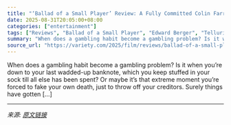 ```yaml
---
title: "‘Ballad of a Small Player’ Review: A Fully Committed Colin Farrell Bets the House in a Too-Flashy Portrait of Addiction"
date: 2025-08-31T20:05:00+08:00
categories: ["entertainment"]
tags: ["Reviews", "Ballad of a Small Player", "Edward Berger", "Telluride Film Festival", "Toronto Film Festival"]
summary: "When does a gambling habit become a gambling problem? Is it when you’re down to your last wadded-up banknote, which you keep stuffed in your sock till all else has been spent? Or maybe it’s that extre"
source_url: "https://variety.com/2025/film/reviews/ballad-of-a-small-player-review-colin-farrell-1236503323/"
---
```


When does a gambling habit become a gambling problem? Is it when you’re down to your last wadded-up banknote, which you keep stuffed in your sock till all else has been spent? Or maybe it’s that extreme moment you’re forced to fake your own death, just to throw off your creditors. Surely things have gotten [&#8230;]

---

*来源: [原文链接](https://variety.com/2025/film/reviews/ballad-of-a-small-player-review-colin-farrell-1236503323/)*
